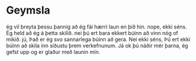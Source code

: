 # Geymsla
ég vil breyta þessu þannig að ég fái hærri laun en þið hin.
nope, ekki séns.
Ég held að ég á þetta skilið.
nei þú ert bara ekkert búinn að vinn nóg of mikið.
jú, Það er ég svo sannarlega búinn að gera.
Nei ekki séns, Þú ert ekki búinn að skila inn síðustu þrem verkefnunum.
Já ok þú náðir mér þarna, ég gefst upp og er glaður með launin mín.

